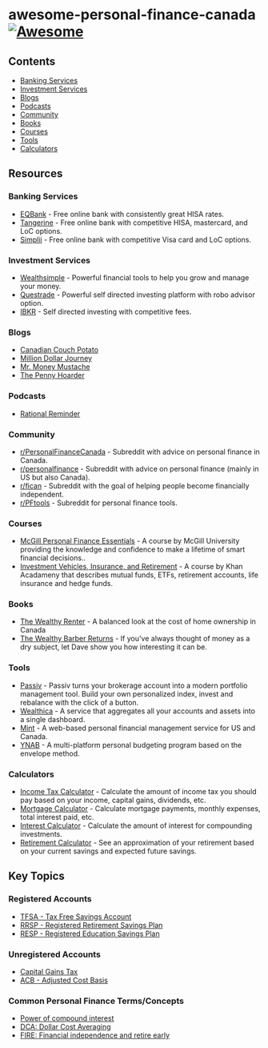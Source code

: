 # awesome-personal-finance-canada [![Awesome](https://cdn.rawgit.com/sindresorhus/awesome/d7305f38d29fed78fa85652e3a63e154dd8e8829/media/badge.svg)](https://github.com/sindresorhus/awesome)

## Contents

- [Banking Services](#banking-services)
- [Investment Services](#investment-services)
- [Blogs](#blogs)
- [Podcasts](#podcasts)
- [Community](#community)
- [Books](#books)
- [Courses](#courses)
- [Tools](#tools)
- [Calculators](#calculators)


## Resources

### Banking Services

- [EQBank](https://eqbank.ca/) - Free online bank with consistently great HISA rates.
- [Tangerine](https://Tangerine.ca/) - Free online bank with competitive HISA, mastercard, and LoC options.
- [Simplii](https://www.Simplii.com) - Free online bank with competitive Visa card and LoC options.

### Investment Services

- [Wealthsimple](https://www.wealthsimple.com/) - Powerful financial tools to help you grow and manage your money.
- [Questrade](https://www.questrade.com/) - Powerful self directed investing platform with robo advisor option.
- [IBKR](https://www.interactivebrokers.com/) - Self directed investing with competitive fees.

### Blogs

- [Canadian Couch Potato](http://canadiancouchpotato.com/)
- [Million Dollar Journey](https://www.milliondollarjourney.com/)
- [Mr. Money Mustache](https://www.mrmoneymustache.com/)
- [The Penny Hoarder](https://www.thepennyhoarder.com/)

### Podcasts

- [Rational Reminder](https://rationalreminder.ca/podcast-directory)

### Community

- [r/PersonalFinanceCanada](https://www.reddit.com/r/PersonalFinanceCanada/) - Subreddit with advice on personal finance in Canada.
- [r/personalfinance](https://www.reddit.com/r/personalfinance/) - Subreddit with advice on personal finance (mainly in US but also Canada).
- [r/fican](https://www.reddit.com/r/fican/) - Subreddit with the goal of helping people become financially independent.
- [r/PFtools](https://www.reddit.com/r/PFtools/) - Subreddit for personal finance tools.

### Courses

- [McGill Personal Finance Essentials](https://www.mcgillpersonalfinance.com) - A course by McGill University providing the knowledge and confidence to make a lifetime of smart financial decisions..
- [Investment Vehicles, Insurance, and Retirement](https://www.khanacademy.org/economics-finance-domain/core-finance/investment-vehicles-tutorial) - A course by Khan Acadameny that describes mutual funds, ETFs, retirement accounts, life insurance and hedge funds.

### Books
- [The Wealthy Renter](https://www.goodreads.com/book/show/28673347-the-wealthy-renter) - A balanced look at the cost of home ownership in Canada
- [The Wealthy Barber Returns](https://www.goodreads.com/book/show/12443235-the-wealthy-barber-returns) - If you've always thought of money as a dry subject, let Dave show you how interesting it can be.

### Tools

- [Passiv](https://passiv.com) - Passiv turns your brokerage account into a modern portfolio management tool. Build your own personalized index, invest and rebalance with the click of a button.
- [Wealthica](https://wealthica.com) - A service that aggregates all your accounts and assets into a single dashboard.
- [Mint](https://www.mint.com/) - A web-based personal financial management service for US and Canada.
- [YNAB](https://www.youneedabudget.com/) - A multi-platform personal budgeting program based on the envelope method.

### Calculators

- [Income Tax Calculator](http://simpletax.ca/calculator) - Calculate the amount of income tax you should pay based on your income, capital gains, dividends, etc.
- [Mortgage Calculator](https://www.ratehub.ca/mortgage-payment-calculator) - Calculate mortgage payments, monthly expenses, total interest paid, etc.
- [Interest Calculator](https://www.getsmarteraboutmoney.ca/calculators/compound-interest-calculator/) - Calculate the amount of interest for compounding investments.
- [Retirement Calculator](https://www.wealthsimple.com/en-ca/tool/retirement-calculator/) - See an approximation of your retirement based on your current savings and expected future savings.

## Key Topics

### Registered Accounts

- [TFSA - Tax Free Savings Account](https://www.moneysense.ca/save/investing/wtf-is-a-tfsa/)
- [RRSP - Registered Retirement Savings Plan](https://www.chip.ca/reverse-mortgage-resources/retirement-planning/what-is-registered-retirement-savings-plan-rrsp/)
- [RESP - Registered Education Savings Plan](https://www.moneysense.ca/save/investing/resp/what-is-resp-registered-education-savings-plan-explained/)

### Unregistered Accounts

- [Capital Gains Tax](https://www.moneysense.ca/save/taxes/capital-gains-explained/)
- [ACB - Adjusted Cost Basis](https://www.adjustedcostbase.ca/blog/how-to-calculate-adjusted-cost-base-acb-and-capital-gains/)

### Common Personal Finance Terms/Concepts

- [Power of compound interest](https://www.canadalife.com/blog/investing-saving/how-to-take-advantage-of-compound-growth.html)
- [DCA: Dollar Cost Averaging](https://www.getsmarteraboutmoney.ca/invest/investing-basics/getting-started/dollar-cost-averaging/)
- [FIRE: Financial independence and retire early](https://www.cpacanada.ca/en/news/world/2019-10-23-fire-movement)
